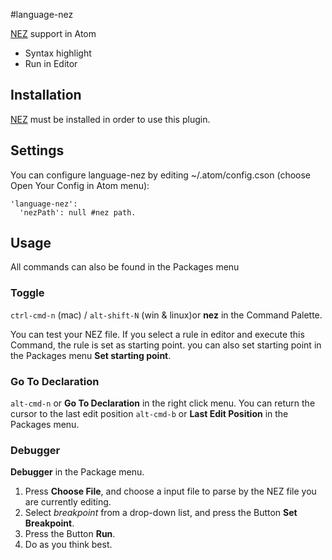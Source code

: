 #language-nez

[NEZ][nl] support in Atom
* Syntax highlight
* Run in Editor

## Installation
  [NEZ][nl] must be installed in order to use this plugin.

## Settings
You can configure language-nez by editing ~/.atom/config.cson (choose Open Your Config in Atom menu):
```
'language-nez':
  'nezPath': null #nez path.
```

## Usage
All commands can also be found in the Packages menu
### Toggle
`ctrl-cmd-n` (mac) / `alt-shift-N` (win & linux)or **nez** in the Command Palette.

You can test your NEZ file.
If you select a rule in editor and execute this Command, the rule is set as starting point.
you can also set starting point in the Packages menu **Set starting point**.

### Go To Declaration
`alt-cmd-n` or **Go To Declaration** in the right click menu.
You can return the cursor to the last edit position `alt-cmd-b` or **Last Edit Position** in the Packages menu.

### Debugger
**Debugger** in the Package menu.
1. Press **Choose File**, and choose a input file to parse by the NEZ file you are currently editing.
2. Select *breakpoint* from a drop-down list, and press the Button **Set Breakpoint**.
3. Press the Button **Run**.
4. Do as you think best.

[nl]:http://nez-peg.github.io/
